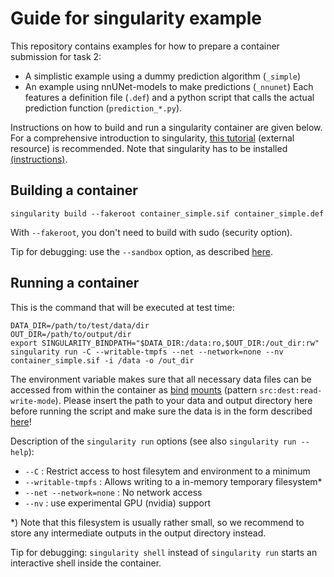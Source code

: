 # Guide for singularity example

This repository contains examples for how to prepare a container submission for task 2:
- A simplistic example using a dummy prediction algorithm (`_simple`)
- An example using nnUNet-models to make predictions (`_nnunet`)
Each features a definition file (`.def`) and a python script that calls the actual prediction function (`prediction_*.py`).

Instructions on how to build and run a singularity container are given below. For a comprehensive introduction to singularity, [this tutorial](https://singularity-tutorial.github.io/) (external resource) is recommended. Note that singularity has to be installed [(instructions)](https://sylabs.io/guides/3.7/user-guide/quick_start.html#quick-installation-steps).

## Building a container
```
singularity build --fakeroot container_simple.sif container_simple.def
```
With `--fakeroot`, you don't need to build with sudo (security option).

Tip for debugging: use the `--sandbox` option, as described [here](https://singularity-tutorial.github.io/03-building/).

## Running a container
This is the command that will be executed at test time:
```
DATA_DIR=/path/to/test/data/dir
OUT_DIR=/path/to/output/dir
export SINGULARITY_BINDPATH="$DATA_DIR:/data:ro,$OUT_DIR:/out_dir:rw"
singularity run -C --writable-tmpfs --net --network=none --nv container_simple.sif -i /data -o /out_dir
```
The environment variable makes sure that all necessary data files can be accessed from within the container as [bind](https://singularity-tutorial.github.io/05-bind-mounts/) [mounts](https://sylabs.io/guides/3.7/user-guide/bind_paths_and_mounts.html) (pattern `src:dest:read-write-mode`). Please insert the path to your data and output directory here before running the script and make sure the data is in the form described [here](../readme.md#requirements)!

Description of the `singularity run` options (see also `singularity run --help`):
- `--C` : Restrict access to host filesytem and environment to a minimum
- `--writable-tmpfs` : Allows writing to a in-memory temporary filesystem*
- `--net --network=none` : No network access
- `--nv` : use experimental GPU (nvidia) support

*) Note that this filesystem is usually rather small, so we recommend to store any intermediate outputs in the output directory instead.

Tip for debugging: `singularity shell` instead of `singularity run` starts an interactive shell inside the container.
